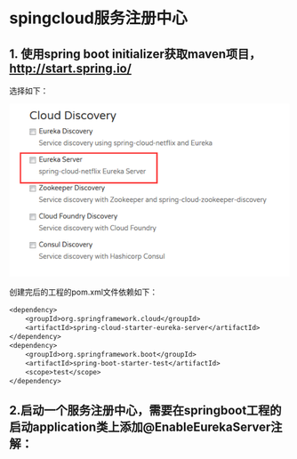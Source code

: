 # spingcloud服务注册中心 

## 1. 使用spring boot initializer获取maven项目，http://start.spring.io/
选择如下：

![](https://raw.githubusercontent.com/lk6678979/lk-spring-eureka-server/master/lk-eureka-server/readme/iochoose.png)  

创建完后的工程的pom.xml文件依赖如下：
```
<dependency>
	<groupId>org.springframework.cloud</groupId>
	<artifactId>spring-cloud-starter-eureka-server</artifactId>
</dependency>
<dependency>
	<groupId>org.springframework.boot</groupId>
	<artifactId>spring-boot-starter-test</artifactId>
	<scope>test</scope>
</dependency>
```

## 2.启动一个服务注册中心，需要在springboot工程的启动application类上添加@EnableEurekaServer注解：
